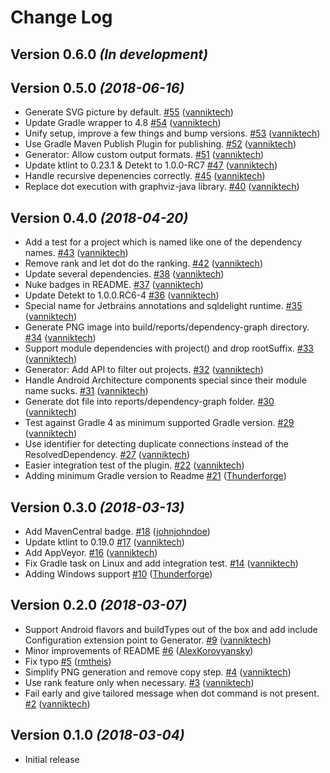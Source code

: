 # Change Log

Version 0.6.0 *(In development)*
--------------------------------

Version 0.5.0 *(2018-06-16)*
----------------------------

- Generate SVG picture by default. [\#55](https://github.com/vanniktech/gradle-dependency-graph-generator-plugin/pull/55) ([vanniktech](https://github.com/vanniktech))
- Update Gradle wrapper to 4.8 [\#54](https://github.com/vanniktech/gradle-dependency-graph-generator-plugin/pull/54) ([vanniktech](https://github.com/vanniktech))
- Unify setup, improve a few things and bump versions. [\#53](https://github.com/vanniktech/gradle-dependency-graph-generator-plugin/pull/53) ([vanniktech](https://github.com/vanniktech))
- Use Gradle Maven Publish Plugin for publishing. [\#52](https://github.com/vanniktech/gradle-dependency-graph-generator-plugin/pull/52) ([vanniktech](https://github.com/vanniktech))
- Generator: Allow custom output formats. [\#51](https://github.com/vanniktech/gradle-dependency-graph-generator-plugin/pull/51) ([vanniktech](https://github.com/vanniktech))
- Update ktlint to 0.23.1 & Detekt to 1.0.0-RC7 [\#47](https://github.com/vanniktech/gradle-dependency-graph-generator-plugin/pull/47) ([vanniktech](https://github.com/vanniktech))
- Handle recursive depenencies correctly. [\#45](https://github.com/vanniktech/gradle-dependency-graph-generator-plugin/pull/45) ([vanniktech](https://github.com/vanniktech))
- Replace dot execution with graphviz-java library. [\#40](https://github.com/vanniktech/gradle-dependency-graph-generator-plugin/pull/40) ([vanniktech](https://github.com/vanniktech))

Version 0.4.0 *(2018-04-20)*
----------------------------

- Add a test for a project which is named like one of the dependency names. [\#43](https://github.com/vanniktech/gradle-dependency-graph-generator-plugin/pull/43) ([vanniktech](https://github.com/vanniktech))
- Remove rank and let dot do the ranking. [\#42](https://github.com/vanniktech/gradle-dependency-graph-generator-plugin/pull/42) ([vanniktech](https://github.com/vanniktech))
- Update several dependencies. [\#38](https://github.com/vanniktech/gradle-dependency-graph-generator-plugin/pull/38) ([vanniktech](https://github.com/vanniktech))
- Nuke badges in README. [\#37](https://github.com/vanniktech/gradle-dependency-graph-generator-plugin/pull/37) ([vanniktech](https://github.com/vanniktech))
- Update Detekt to 1.0.0.RC6-4 [\#36](https://github.com/vanniktech/gradle-dependency-graph-generator-plugin/pull/36) ([vanniktech](https://github.com/vanniktech))
- Special name for Jetbrains annotations and sqldelight runtime. [\#35](https://github.com/vanniktech/gradle-dependency-graph-generator-plugin/pull/35) ([vanniktech](https://github.com/vanniktech))
- Generate PNG image into build/reports/dependency-graph directory. [\#34](https://github.com/vanniktech/gradle-dependency-graph-generator-plugin/pull/34) ([vanniktech](https://github.com/vanniktech))
- Support module dependencies with project\(\) and drop rootSuffix. [\#33](https://github.com/vanniktech/gradle-dependency-graph-generator-plugin/pull/33) ([vanniktech](https://github.com/vanniktech))
- Generator: Add API to filter out projects. [\#32](https://github.com/vanniktech/gradle-dependency-graph-generator-plugin/pull/32) ([vanniktech](https://github.com/vanniktech))
- Handle Android Architecture components special since their module name sucks. [\#31](https://github.com/vanniktech/gradle-dependency-graph-generator-plugin/pull/31) ([vanniktech](https://github.com/vanniktech))
- Generate dot file into reports/dependency-graph folder. [\#30](https://github.com/vanniktech/gradle-dependency-graph-generator-plugin/pull/30) ([vanniktech](https://github.com/vanniktech))
- Test against Gradle 4 as minimum supported Gradle version. [\#29](https://github.com/vanniktech/gradle-dependency-graph-generator-plugin/pull/29) ([vanniktech](https://github.com/vanniktech))
- Use identifier for detecting duplicate connections instead of the ResolvedDependency. [\#27](https://github.com/vanniktech/gradle-dependency-graph-generator-plugin/pull/27) ([vanniktech](https://github.com/vanniktech))
- Easier integration test of the plugin. [\#22](https://github.com/vanniktech/gradle-dependency-graph-generator-plugin/pull/22) ([vanniktech](https://github.com/vanniktech))
- Adding minimum Gradle version to Readme [\#21](https://github.com/vanniktech/gradle-dependency-graph-generator-plugin/pull/21) ([Thunderforge](https://github.com/Thunderforge))

Version 0.3.0 *(2018-03-13)*
----------------------------

- Add MavenCentral badge. [\#18](https://github.com/vanniktech/gradle-dependency-graph-generator-plugin/pull/18) ([johnjohndoe](https://github.com/johnjohndoe))
- Update ktlint to 0.19.0 [\#17](https://github.com/vanniktech/gradle-dependency-graph-generator-plugin/pull/17) ([vanniktech](https://github.com/vanniktech))
- Add AppVeyor. [\#16](https://github.com/vanniktech/gradle-dependency-graph-generator-plugin/pull/16) ([vanniktech](https://github.com/vanniktech))
- Fix Gradle task on Linux and add integration test. [\#14](https://github.com/vanniktech/gradle-dependency-graph-generator-plugin/pull/14) ([vanniktech](https://github.com/vanniktech))
- Adding Windows support [\#10](https://github.com/vanniktech/gradle-dependency-graph-generator-plugin/pull/10) ([Thunderforge](https://github.com/Thunderforge))

Version 0.2.0 *(2018-03-07)*
----------------------------

- Support Android flavors and buildTypes out of the box and add include Configuration extension point to Generator. [\#9](https://github.com/vanniktech/gradle-dependency-graph-generator-plugin/pull/9) ([vanniktech](https://github.com/vanniktech))
- Minor improvements of README [\#6](https://github.com/vanniktech/gradle-dependency-graph-generator-plugin/pull/6) ([AlexKorovyansky](https://github.com/AlexKorovyansky))
- Fix typo [\#5](https://github.com/vanniktech/gradle-dependency-graph-generator-plugin/pull/5) ([rmtheis](https://github.com/rmtheis))
- Simplify PNG generation and remove copy step. [\#4](https://github.com/vanniktech/gradle-dependency-graph-generator-plugin/pull/4) ([vanniktech](https://github.com/vanniktech))
- Use rank feature only when necessary. [\#3](https://github.com/vanniktech/gradle-dependency-graph-generator-plugin/pull/3) ([vanniktech](https://github.com/vanniktech))
- Fail early and give tailored message when dot command is not present. [\#2](https://github.com/vanniktech/gradle-dependency-graph-generator-plugin/pull/2) ([vanniktech](https://github.com/vanniktech))

Version 0.1.0 *(2018-03-04)*
----------------------------

- Initial release